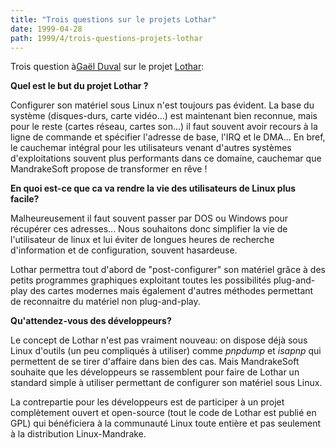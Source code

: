 ```yaml
---
title: "Trois questions sur le projets Lothar"
date: 1999-04-28
path: 1999/4/trois-questions-projets-lothar
---
```


<P>
Trois question à<A HREF="mailto:gael@mandrakesoft.com">Gaël Duval</A>
sur le projet <A HREF="http://www.linuxmandrake.com/lothar/">Lothar</A>:
</P>

<P><B>Quel est le but du projet Lothar ?</B></P>

<P>Configurer son matériel sous Linux n'est toujours pas évident. La base
du système (disques-durs, carte vidéo...) est maintenant bien
reconnue, mais pour le reste (cartes réseau, cartes son...) il faut
souvent avoir recours à la ligne de commande et spécifier l'adresse de
base, l'IRQ et le DMA... En bref, le cauchemar intégral pour les
utilisateurs venant d'autres systèmes d'exploitations souvent plus
performants dans ce domaine, cauchemar que MandrakeSoft propose de
transformer en rêve !</P>

<P><B>En quoi est-ce que ca va rendre la vie des utilisateurs de Linux
plus facile?</B></P>

<P>Malheureusement il faut souvent passer par DOS ou Windows pour
récupérer ces adresses... Nous souhaitons donc simplifier la vie de
l'utilisateur de linux et lui éviter de longues heures de recherche
d'information et de configuration, souvent hasardeuse.</P>

<P>Lothar permettra tout d'abord de "post-configurer" son matériel grâce
à des petits programmes graphiques exploitant toutes les possibilités
plug-and-play des cartes modernes mais également d'autres méthodes
permettant de reconnaitre du matériel non plug-and-play.</P>

<P><B>Qu'attendez-vous des développeurs?</B></P>

<P>Le concept de Lothar n'est pas vraiment nouveau: on dispose déjà sous
Linux d'outils (un peu compliqués à utiliser) comme <EM>pnpdump</EM>
et <EM>isapnp</EM> qui permettent de se tirer d'affaire dans bien des
cas. Mais MandrakeSoft souhaite que les développeurs se rassemblent pour
faire de Lothar un standard simple à utiliser permettant de configurer
son matériel sous Linux.</P>

<P>La contrepartie pour les développeurs est de participer à un projet
complètement ouvert et open-source (tout le code de Lothar est publié
en GPL) qui bénéficiera à la communauté Linux toute entière et pas
seulement à la distribution Linux-Mandrake.</P>



